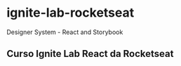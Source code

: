 # ignite-lab-rocketseat
Designer System - React and Storybook

## Curso Ignite Lab React da Rocketseat
